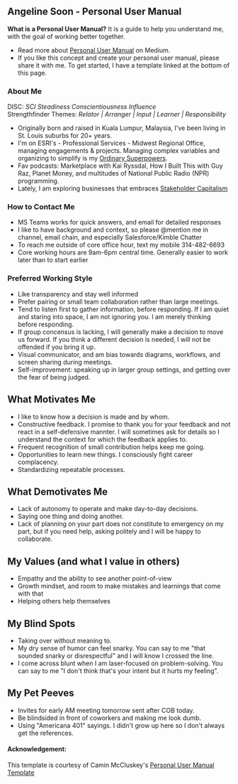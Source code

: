 ## Angeline Soon - Personal User Manual

__What is a Personal User Manual?__ It is a guide to help you understand me, with the goal of working better together.  
- Read more about [Personal User Manual](https://medium.com/better-programming/personal-user-manuals-the-good-the-bad-and-the-template-7b80db5044ea) on Medium.
- If you like this concept and create your personal user manual, please share it with me. To get started, I have a template linked at the bottom of this page. 

### About Me
DISC: _SCI Steadiness Conscientiousness Influence_   
Strengthfinder Themes: _Relator | Arranger | Input | Learner | Responsibility_

- Originally born and raised in Kuala Lumpur, Malaysia, I've been living in St. Louis suburbs for 20+ years. 
- I'm on ESRI's - Professional Services - Midwest Regional Office, managing engagements & projects. Managing complex variables and organizing to simplify is my [Ordinary Superpowers](https://www.asuperpoweredlife.com/).  
- Fav podcasts: Marketplace with Kai Ryssdal, How I Built This with Guy Raz, Planet Money, and multitudes of National Public Radio (NPR) programming.  
- Lately, I am exploring businesses that embraces [Stakeholder Capitalism](https://www.instituteforcorporatetransformation.com/podcast)

### How to Contact Me
- MS Teams works for quick answers, and email for detailed responses  
- I like to have background and context, so please @mention me in channel, email chain, and especially Salesforce/Kimble Chatter
- To reach me outside of core office hour, text my mobile 314-482-6693
- Core working hours are 9am-6pm central time. Generally easier to work later than to start earlier 

### Preferred Working Style
- Like transparency and stay well informed 
- Prefer pairing or small team collaboration rather than large meetings. 
- Tend to listen first to gather information, before responding. If I am quiet and staring into space, I am not ignoring you. I am merely thinking before responding. 
- If group concensus is lacking, I will generally make a decision to move us forward. If you think a different decision is needed, I will not be offended if you bring it up.
- Visual communicator, and am bias towards diagrams, workflows, and screen sharing during meetings. 
- Self-improvement: speaking up in larger group settings, and getting over the fear of being judged.

## What Motivates Me
- I like to know how a decision is made and by whom. 
- Constructive feedback. I promise to thank you for your feedback and not react in a self-defensive mannter. I will sometimes ask for details so I understand the context for which the feedback applies to.
- Frequent recognition of small contribution helps keep me going.
- Opportunities to learn new things. I consciously fight career complacency. 
- Standardizing repeatable processes. 

## What Demotivates Me
- Lack of autonomy to operate and make day-to-day decisions.
- Saying one thing and doing another. 
- Lack of planning on your part does not constitute to emergency on my part, but if you need help, asking politely and I will be happy to collaborate.

## My Values (and what I value in others)
- Empathy and the ability to see another point-of-view
- Growth mindset, and room to make mistakes and learnings that come with that
- Helping others help themselves 

## My Blind Spots
- Taking over without meaning to. 
- My dry sense of humor can feel snarky. You can say to me "that sounded snarky or disrespectful" and I will know I crossed the line. 
- I come across blunt when I am laser-focused on problem-solving. You can say to me "I don't think that's your intent but it hurts my feeling". 

## My Pet Peeves
- Invites for early AM meeting tomorrow sent after COB today.
- Be blindsided in front of coworkers and making me look dumb.
- Using "Americana 401" sayings. I didn't grow up here so I don't always get the references. 

#### Acknowledgement:  
This template is courtesy of Camin McCluskey's [Personal User Manual Template](https://github.com/camin-mccluskey/Personal-User-Manual-Template)
